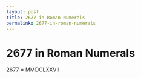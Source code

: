 ```yaml
---
layout: post
title: 2677 in Roman Numerals
permalink: 2677-in-roman-numerals
---
```


# 2677 in Roman Numerals

2677 = MMDCLXXVII
